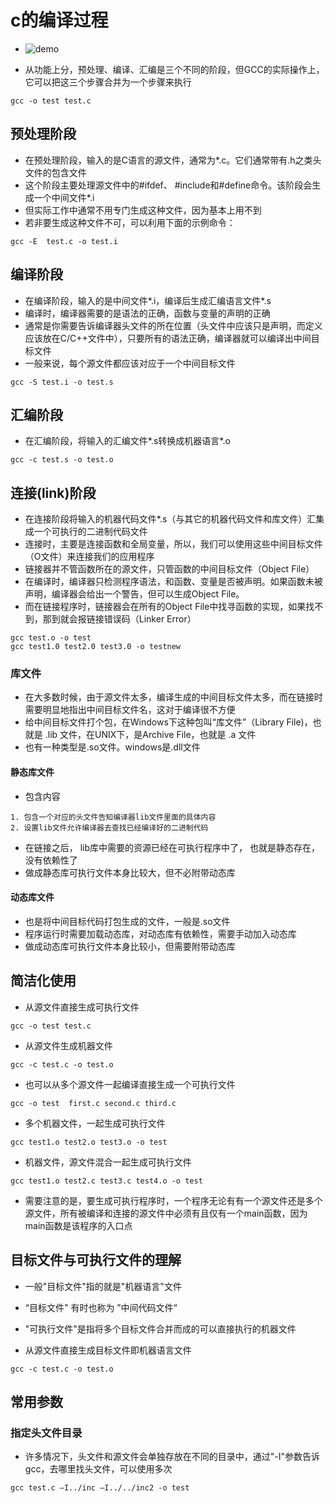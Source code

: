 # c的编译过程
- ![demo](images/c-complie.jpg "编译过程")

- 从功能上分，预处理、编译、汇编是三个不同的阶段，但GCC的实际操作上，它可以把这三个步骤合并为一个步骤来执行
```
gcc -o test test.c
```

## 预处理阶段
- 在预处理阶段，输入的是C语言的源文件，通常为*.c。它们通常带有.h之类头文件的包含文件
- 这个阶段主要处理源文件中的#ifdef、 #include和#define命令。该阶段会生成一个中间文件*.i
- 但实际工作中通常不用专门生成这种文件，因为基本上用不到
- 若非要生成这种文件不可，可以利用下面的示例命令：
```
gcc -E  test.c -o test.i
```

## 编译阶段
- 在编译阶段，输入的是中间文件*.i，编译后生成汇编语言文件*.s
- 编译时，编译器需要的是语法的正确，函数与变量的声明的正确
- 通常是你需要告诉编译器头文件的所在位置（头文件中应该只是声明，而定义应该放在C/C++文件中），只要所有的语法正确，编译器就可以编译出中间目标文件
- 一般来说，每个源文件都应该对应于一个中间目标文件

```
gcc -S test.i -o test.s 
```

## 汇编阶段
- 在汇编阶段，将输入的汇编文件*.s转换成机器语言*.o
```
gcc -c test.s -o test.o 
```

## 连接(link)阶段
- 在连接阶段将输入的机器代码文件*.s（与其它的机器代码文件和库文件）汇集成一个可执行的二进制代码文件
- 连接时，主要是连接函数和全局变量，所以，我们可以使用这些中间目标文件（O文件）来连接我们的应用程序
- 链接器并不管函数所在的源文件，只管函数的中间目标文件（Object File）
- 在编译时，编译器只检测程序语法，和函数、变量是否被声明。如果函数未被声明，编译器会给出一个警告，但可以生成Object File。
- 而在链接程序时，链接器会在所有的Object File中找寻函数的实现，如果找不到，那到就会报链接错误码（Linker Error）

```
gcc test.o -o test
gcc test1.0 test2.0 test3.0 -o testnew
```

### 库文件
- 在大多数时候，由于源文件太多，编译生成的中间目标文件太多，而在链接时需要明显地指出中间目标文件名，这对于编译很不方便
- 给中间目标文件打个包，在Windows下这种包叫“库文件”（Library File)，也就是 .lib 文件，在UNIX下，是Archive File，也就是 .a 文件
- 也有一种类型是.so文件。windows是.dll文件

#### 静态库文件
- 包含内容

```
1. 包含一个对应的头文件告知编译器lib文件里面的具体内容
2. 设置lib文件允许编译器去查找已经编译好的二进制代码
```

- 在链接之后， lib库中需要的资源已经在可执行程序中了， 也就是静态存在，没有依赖性了 
- 做成静态库可执行文件本身比较大，但不必附带动态库

####  动态库文件
- 也是将中间目标代码打包生成的文件，一般是.so文件
- 程序运行时需要加载动态库，对动态库有依赖性，需要手动加入动态库  
- 做成动态库可执行文件本身比较小，但需要附带动态库 



## 简洁化使用
- 从源文件直接生成可执行文件
```
gcc -o test test.c
```

- 从源文件生成机器文件
```
gcc -c test.c -o test.o
```

- 也可以从多个源文件一起编译直接生成一个可执行文件
```
gcc -o test  first.c second.c third.c

```

- 多个机器文件，一起生成可执行文件
```
gcc test1.o test2.o test3.o -o test
```

- 机器文件，源文件混合一起生成可执行文件
```
gcc test1.o test2.c test3.c test4.o -o test
```

- 需要注意的是，要生成可执行程序时，一个程序无论有有一个源文件还是多个源文件，所有被编译和连接的源文件中必须有且仅有一个main函数，因为main函数是该程序的入口点

## 目标文件与可执行文件的理解

- 一般"目标文件"指的就是"机器语言"文件
- “目标文件" 有时也称为 ”中间代码文件“
- "可执行文件"是指将多个目标文件合并而成的可以直接执行的机器文件


- 从源文件直接生成目标文件即机器语言文件
```
gcc -c test.c -o test.o
```



## 常用参数
### 指定头文件目录
- 许多情况下，头文件和源文件会单独存放在不同的目录中，通过"-I"参数告诉gcc，去哪里找头文件，可以使用多次
```
gcc test.c –I../inc –I../../inc2 -o test
```
